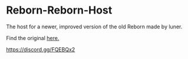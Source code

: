 # Reborn-Reborn-Host
The host for a newer, improved version of the old Reborn made by luner.

Find the original [here.](https://github.com/Lunerr/reborn)

https://discord.gg/FQEBQx2
